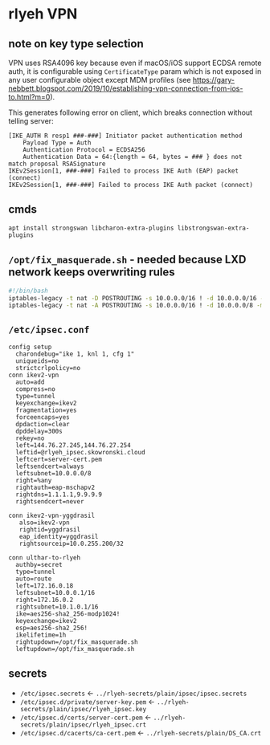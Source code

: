 # rlyeh VPN

## note on key type selection
VPN uses RSA4096 key because even if macOS/iOS support ECDSA remote auth, it is configurable using `CertificateType` param which is not exposed in any user configurable object except MDM profiles (see https://gary-nebbett.blogspot.com/2019/10/establishing-vpn-connection-from-ios-to.html?m=0). 

This generates following error on client, which breaks connection without telling server:
```
[IKE_AUTH R resp1 ###-###] Initiator packet authentication method 
    Payload Type = Auth
    Authentication Protocol = ECDSA256
    Authentication Data = 64:{length = 64, bytes = ### } does not match proposal RSASignature
IKEv2Session[1, ###-###] Failed to process IKE Auth (EAP) packet (connect)
IKEv2Session[1, ###-###] Failed to process IKE Auth packet (connect)
```

## cmds
```
apt install strongswan libcharon-extra-plugins libstrongswan-extra-plugins
```

## `/opt/fix_masquerade.sh` - needed because LXD network keeps overwriting rules
```bash
#!/bin/bash
iptables-legacy -t nat -D POSTROUTING -s 10.0.0.0/16 ! -d 10.0.0.0/16 -m comment --comment "generated for LXD network lxdbr0" -j MASQUERADE
iptables-legacy -t nat -A POSTROUTING -s 10.0.0.0/16 ! -d 10.0.0.0/8 -m comment --comment "generated for LXD network lxdbr0" -j MASQUERADE
```

## `/etc/ipsec.conf`
```
config setup
  charondebug="ike 1, knl 1, cfg 1"
  uniqueids=no
  strictcrlpolicy=no
conn ikev2-vpn
  auto=add
  compress=no
  type=tunnel
  keyexchange=ikev2
  fragmentation=yes
  forceencaps=yes
  dpdaction=clear
  dpddelay=300s
  rekey=no
  left=144.76.27.245,144.76.27.254
  leftid=@rlyeh_ipsec.skowronski.cloud
  leftcert=server-cert.pem
  leftsendcert=always
  leftsubnet=10.0.0.0/8
  right=%any
  rightauth=eap-mschapv2
  rightdns=1.1.1.1,9.9.9.9
  rightsendcert=never

conn ikev2-vpn-yggdrasil
   also=ikev2-vpn
   rightid=yggdrasil
   eap_identity=yggdrasil
   rightsourceip=10.0.255.200/32

conn ulthar-to-rlyeh
  authby=secret
  type=tunnel
  auto=route
  left=172.16.0.18
  leftsubnet=10.0.0.1/16
  right=172.16.0.2
  rightsubnet=10.1.0.1/16
  ike=aes256-sha2_256-modp1024!
  keyexchange=ikev2
  esp=aes256-sha2_256!
  ikelifetime=1h
  rightupdown=/opt/fix_masquerade.sh
  leftupdown=/opt/fix_masquerade.sh
```

## secrets
* `/etc/ipsec.secrets`                  <- `../rlyeh-secrets/plain/ipsec/ipsec.secrets`
* `/etc/ipsec.d/private/server-key.pem` <- `../rlyeh-secrets/plain/ipsec/rlyeh_ipsec.key`
* `/etc/ipsec.d/certs/server-cert.pem`  <- `../rlyeh-secrets/plain/ipsec/rlyeh_ipsec.crt`
* `/etc/ipsec.d/cacerts/ca-cert.pem`    <- `../rlyeh-secrets/plain/DS_CA.crt`
